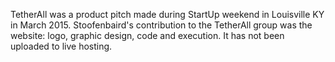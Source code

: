 TetherAll was a product pitch made during StartUp weekend in Louisville KY in
March 2015.  Stoofenbaird's contribution to the TetherAll group was the
website: logo, graphic design, code and execution.  It has not been uploaded
 to live hosting.
